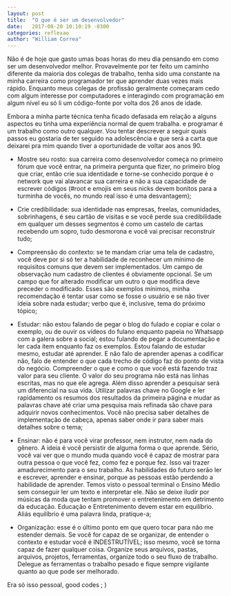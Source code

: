 ```yaml
---
layout: post
title:  "O que é ser um desenvolvedor"
date:   2017-08-20 10:10:19 -0300
categories: reflexao
author: "William Correa"
---
```


Não é de hoje que gasto umas boas horas do meu dia pensando em como ser um desenvolvedor melhor. Provavelmente por ter feito um caminho diferente da maioria dos colegas de trabalho, tenha sido uma constante na minha carreira como programador ter que aprender duas vezes mais rápido. Enquanto meus colegas de profissão geralmente começaram cedo com algum interesse por computadores e interagindo com programação em algum nível eu só li um código-fonte por volta dos 26 anos de idade.

Embora a minha parte técnica tenha ficado defasada em relação a alguns aspectos eu tinha uma experiência normal de quem trabalha. e programar é um trabalho como outro qualquer. Vou tentar descrever a seguir quais passos eu gostaria de ter seguido na adolescência e que será a carta que deixarei pra mim quando tiver a oportunidade de voltar aos anos 90.

- Mostre seu rosto: sua carreira como desenvolvedor começa no primeiro fórum que você entrar, na primeira pergunta que fizer, no primeiro blog que criar, então crie sua identidade e torne-se conhecido porque é o network que vai alavancar sua carreira e não a sua capacidade de escrever códigos (#root e emojis em seus nicks devem bonitos para a turminha de vocês, no mundo real isso é uma desvantagem);

- Crie credibilidade: sua identidade nas empresas, freelas, comunidades, sobrinhagens, é seu cartão de visitas e se você perde sua credibilidade em qualquer um desses segmentos é como um castelo de cartas recebendo um sopro, tudo desmorona e você vai precisar reconstruir tudo;

- Compreensão do contexto: se te mandam criar uma tela de cadastro, você deve por si só ter a habilidade de reconhecer um mínimo de requisitos comuns que devem ser implementados. Um campo de observação num cadastro de clientes é obviamente opcional. Se um campo que for alterado modificar um outro o que modifica deve preceder o modificado. Esses são exemplos mínimos, minha recomendação é tentar usar como se fosse o usuário e se não tiver ideia sobre nada estudar; verbo que é, inclusive, tema do próximo tópico;

- Estudar: não estou falando de pegar o blog do fulado e copiar e colar o exemplo, ou de ouvir os vídeos do fulano enquanto papeia no Whatsapp com a galera sobre a social; estou fulando de pegar a documentação e ler cada item enquanto faz os exemplos. Estou falando de estudar mesmo, estudar até aprender. E não falo de aprender apenas a codificar não, falo de entender o que cada trecho de código faz do ponto de vista do negócio. Compreender o que e como o que você está fazendo traz valor para seu cliente. O valor do seu programa não está nas linhas escritas, mas no que ele agrega. Além disso aprender a pesquisar será um diferencial na sua vida. Utilizar palavras chave no Google e ler rapidamento os resumos dos resultados da primeira página e mudar as palavras chave até criar uma pesquisa mais refinada são chave para adquirir novos conhecimentos. Você não precisa saber detalhes de implementação de cabeça, apenas saber onde ir para saber mais detalhes sobre o tema;

- Ensinar: não é para você virar professor, nem instrutor, nem nada do gênero. A ideia é você persistir de alguma forma o que aprende. Sério, você vai ver que o mundo muda quando você é capaz de mostrar para outra pessoa o que você fez, como fez e porque fez. Isso vai trazer amadurecimento para o seu trabalho. As habilidades do futuro serão ler e escrever, aprender e ensinar, porque as pessoas estão perdendo a habilidade de aprender. Temos visto o pessoal terminal o Ensino Médio sem conseguir ler um texto e interpretar ele. Não se deixe iludir por músicas da moda que tentam promover o entretenimento em detrimento da educação. Educação e Entretenimento devem estar em equilíbrio. Aliás equilíbrio é uma palavra linda, pratique-a;

- Organização: esse é o último ponto em que quero tocar para não me estender demais. Se você for capaz de se organizar, de entender o contexto e estudar você é INDESTRUTÍVEL; isso mesmo, você se torna capaz de fazer qualquer coisa. Organize seus arquivos, pastas, arquivos, projetos, ferramentas, organize todo o seu fluxo de trabalho. Delegue as ferramentas o trabalho pesado e fique sempre vigilante quanto ao que pode ser melhorado.

Era só isso pessoal, good codes ; )

